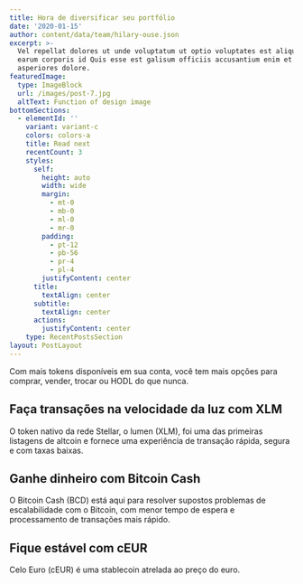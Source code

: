 ```yaml
---
title: Hora de diversificar seu portfólio
date: '2020-01-15'
author: content/data/team/hilary-ouse.json
excerpt: >-
  Vel repellat dolores ut unde voluptatum ut optio voluptates est aliquid. Ut
  earum corporis id Quis esse est galisum officiis accusantium enim et
  asperiores dolore.
featuredImage:
  type: ImageBlock
  url: /images/post-7.jpg
  altText: Function of design image
bottomSections:
  - elementId: ''
    variant: variant-c
    colors: colors-a
    title: Read next
    recentCount: 3
    styles:
      self:
        height: auto
        width: wide
        margin:
          - mt-0
          - mb-0
          - ml-0
          - mr-0
        padding:
          - pt-12
          - pb-56
          - pr-4
          - pl-4
        justifyContent: center
      title:
        textAlign: center
      subtitle:
        textAlign: center
      actions:
        justifyContent: center
    type: RecentPostsSection
layout: PostLayout
---
```

Com mais tokens disponíveis em sua conta, você tem mais opções para comprar, vender, trocar ou HODL do que nunca.


## Faça transações na velocidade da luz com XLM

O token nativo da rede Stellar, o lumen (XLM), foi uma das primeiras listagens de altcoin e fornece uma experiência de transação rápida, segura e com taxas baixas.

## Ganhe dinheiro com Bitcoin Cash

O Bitcoin Cash (BCD) está aqui para resolver supostos problemas de escalabilidade com o Bitcoin, com menor tempo de espera e processamento de transações mais rápido.

## Fique estável com cEUR

Celo Euro (cEUR) é uma stablecoin atrelada ao preço do euro. 



